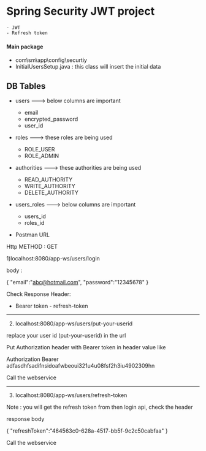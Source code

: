 
# Spring Security JWT project
	- JWT
	- Refresh token  


#### Main package
- com\sm\app\config\securtiy
- InitialUsersSetup.java : this class will insert the initial data 


## DB Tables
- users ---> below columns are important 	
	
	- email 
	- encrypted_password
	- user_id
	
- roles ---> these roles are being used 

	- ROLE_USER
	- ROLE_ADMIN

- authorities ---> these authorities are being used 

	- READ_AUTHORITY
	- WRITE_AUTHORITY
	- DELETE_AUTHORITY

- users_roles ---> below columns are important
 	
	- users_id 
	- roles_id

- Postman URL

Http METHOD : GET

1)localhost:8080/app-ws/users/login

body : 

{
"email":"abc@hotmail.com",
"password":"12345678"
}

Check Response Header:
- Bearer token - refresh-token

---------------------------------------------------

2) localhost:8080/app-ws/users/put-your-userid

replace your user id (put-your-userid) in the url

Put Authorization header with Bearer token in header value like

Authorization Bearer adfasdhfsadifnsidoafwbeoui321u4u08fsf2h3iu4902309hn

Call the webservice

---------------------------------------------------

3) localhost:8080/app-ws/users/refresh-token 
   
Note : you will get the refresh token from then login api, check the header


   response body 
   
{
   "refreshToken":"464563c0-628a-4517-bb5f-9c2c50cabfaa"
}

Call the webservice


